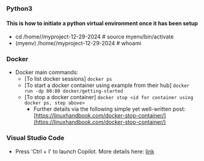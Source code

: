 ### Python3
####  This is how to initiate a python virtual environment once it has been setup 
- cd /home/<username redacted>/myproject-12-29-2024 # 
source myenv/bin/activate
- (myenv) /home/<username redacted>/myproject-12-29-2024 # whoami
<username redacted>


### Docker
- Docker main commands:
  - [To list docker sessions] `docker ps`
  - [To start a docker container using example from their hub] `docker run -dp 80:80 docker/getting-started`
  - [To stop a docker container] `docker stop <id for container using docker ps, step above>`
    - Further details via the following simple yet well-written post: [https://linuxhandbook.com/docker-stop-container/](https://linuxhandbook.com/docker-stop-container/)

### Visual Studio Code
- Press 'Ctrl + I' to launch Copilot. More details here: [link](https://code.visualstudio.com/docs/copilot/getting-started-chat#:~:text=Press%20Ctrl%2BI%20on%20your,select%20Copilot%20%3E%20Start%20in%20Editor.)